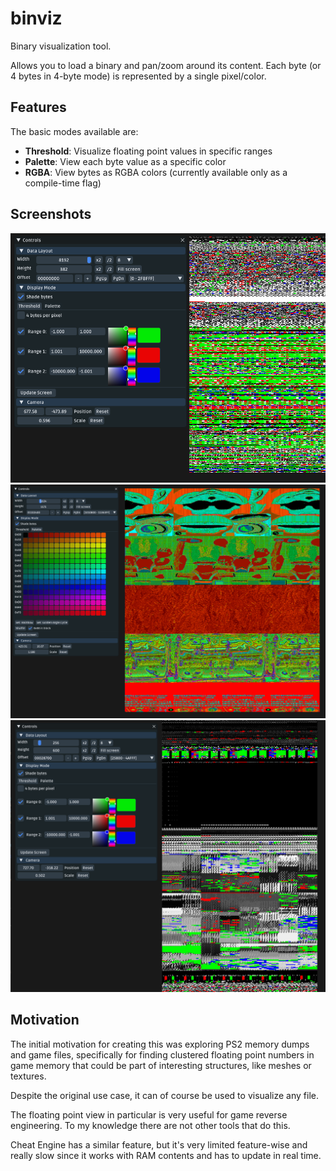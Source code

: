 # binviz
Binary visualization tool.

Allows you to load a binary and pan/zoom around its content. Each byte (or 4 bytes in 4-byte mode) is represented by a single pixel/color.

## Features
The basic modes available are:

* **Threshold**: Visualize floating point values in specific ranges
* **Palette**: View each byte value as a specific color
* **RGBA**: View bytes as RGBA colors (currently available only as a compile-time flag)

## Screenshots
![](screenshots/1.png?raw=true "")
![](screenshots/2.png?raw=true "")
![](screenshots/3.png?raw=true "")

## Motivation
The initial motivation for creating this was exploring PS2 memory dumps and game files, specifically for finding clustered floating point numbers in game memory that could be part of interesting structures, like meshes or textures.

Despite the original use case, it can of course be used to visualize any file.

The floating point view in particular is very useful for game reverse engineering. To my knowledge there are not other tools that do this.

Cheat Engine has a similar feature, but it's very limited feature-wise and really slow since it works with RAM contents and has to update in real time.
